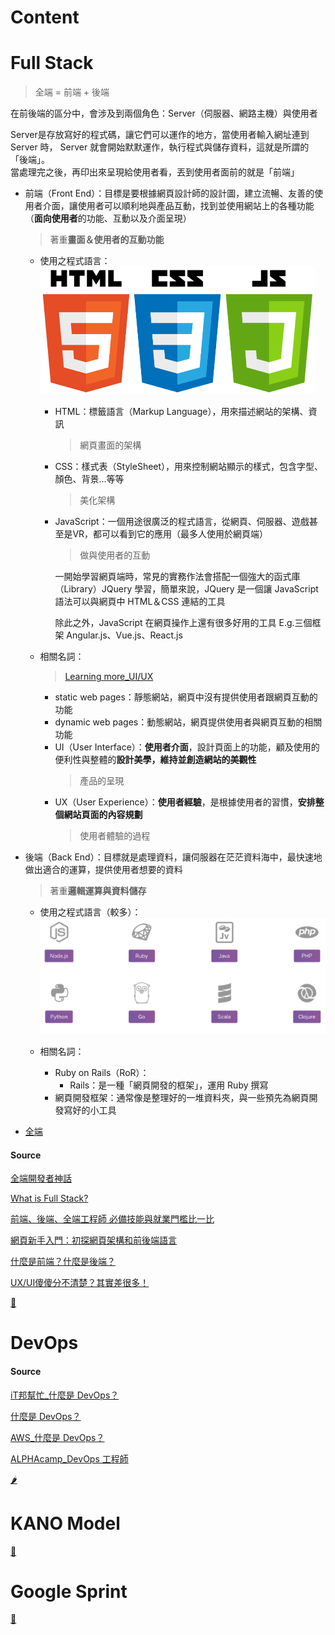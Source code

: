 # Content


# Full Stack
  > 全端 = 前端 + 後端
  
在前後端的區分中，會涉及到兩個角色：Server（伺服器、網路主機）與使用者

Server是存放寫好的程式碼，讓它們可以運作的地方，當使用者輸入網址連到 Server 時， Server 就會開始默默運作，執行程式與儲存資料，這就是所謂的「後端」。\
當處理完之後，再印出來呈現給使用者看，丟到使用者面前的就是「前端」

- 前端（Front End）：目標是要根據網頁設計師的設計圖，建立流暢、友善的使用者介面，讓使用者可以順利地與產品互動，找到並使用網站上的各種功能（**面向使用者**的功能、互動以及介面呈現）
  > 著重**畫面＆使用者的互動功能**
  
  - 使用之程式語言：
    ![](https://github.com/vanikk06/FinTech/blob/master/class_notes/week_01/image/Snipaste_2020-03-15_21-11-53.png)
      - HTML：標籤語言（Markup Language），用來描述網站的架構、資訊
        > 網頁畫面的架構
      - CSS：樣式表（StyleSheet），用來控制網站顯示的樣式，包含字型、顏色、背景...等等
        > 美化架構
      - JavaScript：一個用途很廣泛的程式語言，從網頁、伺服器、遊戲甚至是VR，都可以看到它的應用（最多人使用於網頁端）
        > 做與使用者的互動
          
          一開始學習網頁端時，常見的實務作法會搭配一個強大的函式庫（Library）JQuery 學習，簡單來說，JQuery 是一個讓 JavaScript 語法可以與網頁中 HTML＆CSS 連結的工具
          
          除此之外，JavaScript 在網頁操作上還有很多好用的工具  E.g.三個框架 Angular.js、Vue.js、React.js
  - 相關名詞：
     > [Learning more_UI/UX](https://gremlinworks.com.tw/ui-ux/ui-ux-comparison/)
     - static web pages：靜態網站，網頁中沒有提供使用者跟網頁互動的功能
     - dynamic web pages：動態網站，網頁提供使用者與網頁互動的相關功能
     - UI（User Interface）：**使用者介面**，設計頁面上的功能，顧及使用的便利性與整體的**設計美學，維持並創造網站的美觀性**
       > 產品的呈現
     - UX（User Experience）：**使用者經驗**，是根據使用者的習慣，**安排整個網站頁面的內容規劃**
       > 使用者體驗的過程
  
- 後端（Back End）：目標就是處理資料，讓伺服器在茫茫資料海中，最快速地做出適合的運算，提供使用者想要的資料
  > 著重**邏輯運算與資料儲存**
 
  - 使用之程式語言（較多）：
     ![](https://github.com/vanikk06/FinTech/blob/master/class_notes/week_01/image/Snipaste_2020-03-12_01-38-03.png)
     
   - 相關名詞：
      - Ruby on Rails（RoR）：
        - Rails：是一種「網頁開發的框架」，運用 Ruby 撰寫
      - 網頁開發框架：通常像是整理好的一堆資料夾，與一些預先為網頁開發寫好的小工具
     
- [全端](https://www.w3schools.com/whatis/whatis_fullstack.asp)

#### Source
[全端開發者神話](https://www.ithome.com.tw/voice/97360)

[What is Full Stack?](https://www.w3schools.com/whatis/whatis_fullstack.asp)

[前端、後端、全端工程師 必備技能與就業門檻比一比](https://tw.alphacamp.co/blog/2018-07-20-18464)

[網頁新手入門：初探網頁架構和前後端語言](https://medium.com/appworks-school/%E7%B6%B2%E9%A0%81%E6%96%B0%E6%89%8B%E5%85%A5%E9%96%80-%E5%88%9D%E6%8E%A2%E7%B6%B2%E9%A0%81%E6%9E%B6%E6%A7%8B%E5%92%8C%E5%89%8D%E5%BE%8C%E7%AB%AF%E8%AA%9E%E8%A8%80-a88a5dc86ee3)

[什麼是前端？什麼是後端？](https://15days.website/posts/frontend-vs-backend)

[UX/UI傻傻分不清楚？其實差很多！](https://gremlinworks.com.tw/ui-ux/ui-ux-comparison/)

[🍅](https://github.com/vanikk06/FinTech/tree/master/class_notes/week_01#content)

# DevOps


#### Source
[iT邦幫忙_什麼是 DevOps？](https://ithelp.ithome.com.tw/articles/10184557)

[什麼是 DevOps？](https://azure.microsoft.com/zh-tw/overview/what-is-devops/)

[AWS_什麼是 DevOps？](https://aws.amazon.com/tw/devops/what-is-devops/)

[ALPHAcamp_DevOps 工程師](https://tw.alphacamp.co/blog/2018-07-20-18464#w-node-6ab77b8879a0-215075ab)

[🌶](https://github.com/vanikk06/FinTech/tree/master/class_notes/week_01#content)

# KANO Model


[🍆](https://github.com/vanikk06/FinTech/tree/master/class_notes/week_01#content)

# Google Sprint


[🌽](https://github.com/vanikk06/FinTech/tree/master/class_notes/week_01#content)
